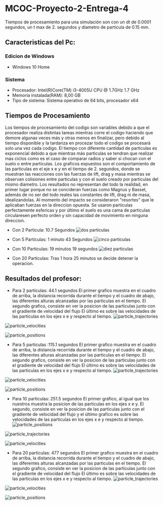 # MCOC-Proyecto-2-Entrega-4
Tiempos de procesamiento para una simulación son con un dt de 0.0001 segundos, un t max de 2. segundos y diametro de particula de 0.15 mm.

## Caracteristicas del Pc:

### Edicion de Windows
- Windows 10 Home

### Sistema
- Procesador: Intel(R)Core(TM) i3-4005U CPU @ 1.7GHz 1.7 GHz
- Memoria instalada(RAM): 8,00 GB
- Tipo de sistema: Sistema operativo de 64 bits, procesador x64

## Tiempos de Procesamiento
Los tiempos de procesamiento del codigo son variables debido a que el procesador realiza distintas tareas mientras corre el codigo haciendo que demore algunas veces más y otras menos en finalizar, pero debido al tiempo disponible y la tardanza en procezar todo el codigo se procesará solo una vez cada codigo. El tiempo con diferente cantidad de particulas es exponencial debido a que mientras más particulas se tendran que realizar mas ciclos como es el caso de comparar radios y saber si chocan con el suelo o entre particulas.
Los graficos expuestos son el comportamiento de las particulas en el eje x e y en el tiempo de 2. segundos, donde se muestran las reacciones con las fuerzas de lift, drag y masa mientras se observan colisiones entre particulas y con el suelo creado por particulas del mismo diametro.
Los resultados no representan del todo la realidad, en primer lugar porque no se concideran fuerzas como Magnus y Basset, además de no ser del todo reales las constantes de lift, drag ni de masa, idealizandolas. Al momento del impacto se consideraron "resortes" que le aplicaban fuerzas en la direccion opuesta. Se usaron particulas perfectamente esfericas y por último el suelo es una cama de particulas circularesen perfecto orden y sin capacidad de movimiento en ninguna direccion.

- Con 2 Particula: 10.7 Segundos
![dos particulas](https://user-images.githubusercontent.com/53497030/66689184-429b4b80-ec60-11e9-807a-e6c207e085f0.png)

- Con 5 Particulas: 1 minuto 43 Segundos
![cinco  particulas](https://user-images.githubusercontent.com/53497030/66689185-429b4b80-ec60-11e9-85b0-b9f08e570bfd.png)

- Con 10 Particulas: 19 minutos 19 segundos
![diez particulas](https://user-images.githubusercontent.com/53497030/66691694-8b5a0100-ec6e-11e9-8147-a40c879820fa.png)

- Con 20 Particulas: Tras 1 hora 25 minutos se decide detener la operacion.

## Resultados del profesor:


- Para 2 particulas: 44.1 segundos
El primer grafico muestra en el cuadro de arriba, la distancia recorrida durante el tiempo y el cuadro de abajo, las diferentes alturas alcanzadas por las particulas en el tiempo.
El segundo grafico, consiste en ver la posicion de las particulas junto con el gradiente de velocidad del flujo
El último es sobre las velocidades de las particulas en los ejes x e y respecto al tiempo.
![particle_trajectories](https://user-images.githubusercontent.com/53497030/66692090-8cd8f880-ec71-11e9-9012-365c25500ea5.png)

![particle_velocities](https://user-images.githubusercontent.com/53497030/66692091-8cd8f880-ec71-11e9-8fb7-fffe704fc73f.png)

![particle_positions](https://user-images.githubusercontent.com/53497030/66692092-8cd8f880-ec71-11e9-990c-82a1dad8bc59.png)

- Para 5 particulas :115.1 segundos
El primer grafico muestra en el cuadro de arriba, la distancia recorrida durante el tiempo y el cuadro de abajo, las diferentes alturas alcanzadas por las particulas en el tiempo.
El segundo grafico, consiste en ver la posicion de las particulas junto con el gradiente de velocidad del flujo
El último es sobre las velocidades de las particulas en los ejes x e y respecto al tiempo.
![particle_trajectories](https://user-images.githubusercontent.com/53497030/66691998-c3fada00-ec70-11e9-9865-4457141eca4e.png)

![particle_velocities](https://user-images.githubusercontent.com/53497030/66691999-c3fada00-ec70-11e9-9a9b-efdc0e600ba3.png)

![particle_positions](https://user-images.githubusercontent.com/53497030/66692000-c3fada00-ec70-11e9-8c07-6eea4be40559.png)

- Para 10 particulas: 251.5 segundos
El primer gráfico, al igual que los nuestros muestra la posicion de las particulas en los ejes x e y. El segundo, consiste en ver la posicion de las particulas junto con el gradiente de velocidad del flujo y el último grafico es sobre las velocidades de las particulas en los ejes x e y respecto al tiempo.
![particle_positions](https://user-images.githubusercontent.com/53497030/66691767-1affaf80-ec6f-11e9-88fe-2a7f9044c3ac.png)

![particle_trajectories](https://user-images.githubusercontent.com/53497030/66691768-1affaf80-ec6f-11e9-8ba6-3447e82543c7.png)

![particle_velocities](https://user-images.githubusercontent.com/53497030/66691769-1b984600-ec6f-11e9-909c-9c052286b683.png)

- Para 20 particulas: 477 segundos
El primer grafico muestra en el cuadro de arriba, la distancia recorrida durante el tiempo y el cuadro de abajo, las diferentes alturas alcanzadas por las particulas en el tiempo.
El segundo grafico, consiste en ver la posicion de las particulas junto con el gradiente de velocidad del flujo
El último es sobre las velocidades de las particulas en los ejes x e y respecto al tiempo.
![particle_trajectories](https://user-images.githubusercontent.com/53497030/66692098-97938d80-ec71-11e9-837f-9203b3a8f3a1.png)

![particle_velocities](https://user-images.githubusercontent.com/53497030/66692099-97938d80-ec71-11e9-9065-e4f927af4643.png)

![particle_positions](https://user-images.githubusercontent.com/53497030/66692100-97938d80-ec71-11e9-9ab6-e3de62ac00aa.png)







